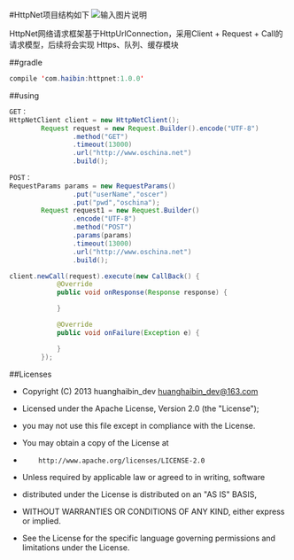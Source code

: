 #HttpNet项目结构如下
![输入图片说明](http://git.oschina.net/uploads/images/2016/0912/101823_10ccdcb3_494015.png "在这里输入图片标题")

HttpNet网络请求框架基于HttpUrlConnection，采用Client + Request + Call的请求模型，后续将会实现
Https、队列、缓存模块

##gradle

```java
compile 'com.haibin:httpnet:1.0.0'
```

##using
```java
GET：
HttpNetClient client = new HttpNetClient();
        Request request = new Request.Builder().encode("UTF-8")
                .method("GET")
                .timeout(13000)
                .url("http://www.oschina.net")
                .build();
        
POST：
RequestParams params = new RequestParams()
                .put("userName","oscer")
                .put("pwd","oschina");
        Request request1 = new Request.Builder()
                .encode("UTF-8")
                .method("POST")
                .params(params)
                .timeout(13000)
                .url("http://www.oschina.net")
                .build();

client.newCall(request).execute(new CallBack() {
            @Override
            public void onResponse(Response response) {

            }

            @Override
            public void onFailure(Exception e) {

            }
        });
```


##Licenses
- Copyright (C) 2013 huanghaibin_dev <huanghaibin_dev@163.com>
 
- Licensed under the Apache License, Version 2.0 (the "License");
- you may not use this file except in compliance with the License.
- You may obtain a copy of the License at
 
-         http://www.apache.org/licenses/LICENSE-2.0
 
- Unless required by applicable law or agreed to in writing, software
- distributed under the License is distributed on an "AS IS" BASIS,
- WITHOUT WARRANTIES OR CONDITIONS OF ANY KIND, either express or implied.
- See the License for the specific language governing permissions and
  limitations under the License.
 